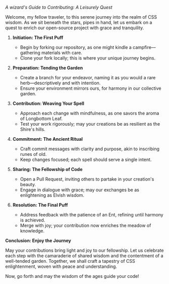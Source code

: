 *A wizard's Guide to Contributing: A Leisurely Quest*

Welcome, my fellow traveler, to this serene journey into the realm of CSS wisdom. As we sit beneath the stars, pipes in hand, let us embark on a quest to enrich our open-source project with 
grace and tranquility.

1. **Initiation: The First Puff**
   - Begin by forking our repository, as one might kindle a campfire—gathering materials with care.
   - Clone your fork locally; this is where your unique journey begins.

2. **Preparation: Tending the Garden**
   - Create a branch for your endeavor, naming it as you would a rare herb—descriptively and with intention.
   - Ensure your environment mirrors ours, for harmony in our collective garden.

3. **Contribution: Weaving Your Spell**
   - Approach each change with mindfulness, as one savors the aroma of Longbottom Leaf.
   - Test your work rigorously; may your creations be as resilient as the Shire's hills.

4. **Commitment: The Ancient Ritual**
   - Craft commit messages with clarity and purpose, akin to inscribing runes of old.
   - Keep changes focused; each spell should serve a single intent.

5. **Sharing: The Fellowship of Code**
   - Open a Pull Request, inviting others to partake in your creation's beauty.
   - Engage in dialogue with grace; may our exchanges be as enlightening as Elvish wisdom.

6. **Resolution: The Final Puff**
   - Address feedback with the patience of an Ent, refining until harmony is achieved.
   - Merge with joy; your contribution now enriches the meadow of knowledge.

**Conclusion: Enjoy the Journey**

May your contributions bring light and joy to our fellowship. Let us celebrate each step with the camaraderie of shared wisdom and the contentment of a well-tended garden. Together, we shall 
craft a tapestry of CSS enlightenment, woven with peace and understanding.

Now, go forth and may the wisdom of the ages guide your code!
